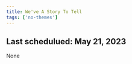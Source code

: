 ```yaml
---
title: We've A Story To Tell
tags: ['no-themes']
---
```


## Last schedulued: May 21, 2023          

None
